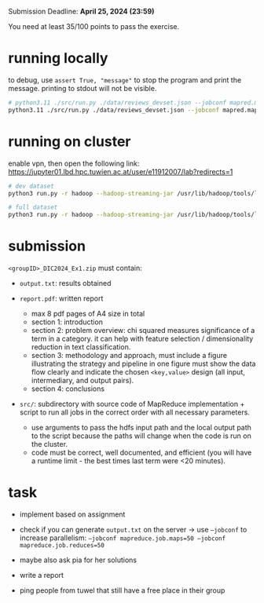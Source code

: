 Submission Deadline: **April 25, 2024 (23:59)**

You need at least 35/100 points to pass the exercise.

# running locally

to debug, use `assert True, "message"` to stop the program and print the message. printing to stdout will not be visible.

```bash
# python3.11 ./src/run.py ./data/reviews_devset.json --jobconf mapred.map.tasks=12 --jobconf mapred.reduce.tasks=12 --stopwords ./data/stopwords.txt > output.txt
python3.11 ./src/run.py ./data/reviews_devset.json --jobconf mapred.map.tasks=12 --jobconf mapred.reduce.tasks=12 --stopwords ./data/stopwords.txt > output.txt
```

# running on cluster

enable vpn, then open the following link: https://jupyter01.lbd.hpc.tuwien.ac.at/user/e11912007/lab?redirects=1

```bash
# dev dataset
python3 run.py -r hadoop --hadoop-streaming-jar /usr/lib/hadoop/tools/lib/hadoop-streaming-3.3.5.jar hdfs:///user/dic24_shared/amazon-reviews/full/reviews_devset.json --stopwords stopwords.txt > output.txt

# full dataset
python3 run.py -r hadoop --hadoop-streaming-jar /usr/lib/hadoop/tools/lib/hadoop-streaming-3.3.5.jar hdfs:///user/dic24_shared/amazon-reviews/full/reviewscombined.json --stopwords stopwords.txt > output.txt
```

# submission

`<groupID>_DIC2024_Ex1.zip` must contain:

-   `output.txt`: results obtained
-   `report.pdf`: written report

    -   max 8 pdf pages of A4 size in total
    -   section 1: introduction
    -   section 2: problem overview: chi squared measures significance of a term in a category. it can help with feature selection / dimensionality reduction in text classification.
    -   section 3: methodology and approach, must include a figure illustrating the strategy and pipeline in one figure must show the data flow clearly and indicate the chosen `<key,value>` design (all input, intermediary, and output pairs).
    -   section 4: conclusions

-   `src/`: subdirectory with source code of MapReduce implementation + script to run all jobs in the correct order with all necessary parameters.
    -   use arguments to pass the hdfs input path and the local output path to the script because the paths will change when the code is run on the cluster.
    -   code must be correct, well documented, and efficient (you will have a runtime limit - the best times last term were <20 minutes).

# task

-   implement based on assignment
-   check if you can generate `output.txt` on the server -> use `–jobconf` to increase parallelism: `–jobconf mapreduce.job.maps=50 –jobconf mapreduce.job.reduces=50`
-   maybe also ask pia for her solutions
-   write a report

-   ping people from tuwel that still have a free place in their group
